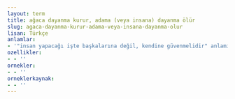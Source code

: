 ```yaml
---
layout: term
title: ağaca dayanma kurur, adama (veya insana) dayanma ölür
slug: agaca-dayanma-kurur-adama-veya-insana-dayanma-olur
lisan: Türkçe
anlamlar:
- '"insan yapacağı işte başkalarına değil, kendine güvenmelidir" anlamında kullanılan bir söz'
ozellikler:
- - ''
ornekler:
- - ''
orneklerkaynak:
- - ''
---
```

